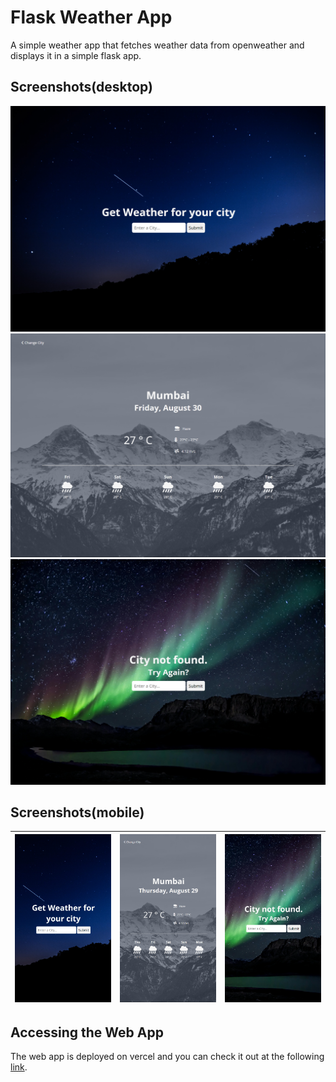 # Flask Weather App

A simple weather app that fetches weather data from openweather and displays it in a simple flask app.

## Screenshots(desktop)

![](screenshots/desktop_search.png)
![](screenshots/desktop_results.png)
![](screenshots/desktop_404.png)

## Screenshots(mobile)

| ![](screenshots/mobile_search.png) | ![](screenshots/mobile_results.png) | ![](screenshots/mobile_404.png) |
| ---------------------------------- | ----------------------------------- | ------------------------------- |

## Accessing the Web App

The web app is deployed on vercel and you can check it out at the following [link](https://weather-app-mcube728s-projects.vercel.app/).
